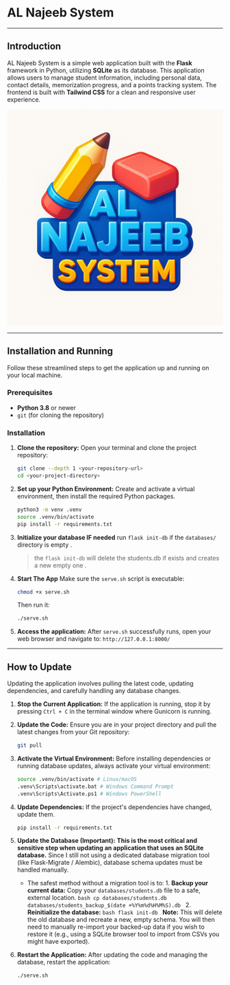 # AL Najeeb System

---

## Introduction

AL Najeeb System is a simple web application built with the **Flask** framework in Python, utilizing **SQLite** as its database. This application allows users to manage student information, including personal data, contact details, memorization progress, and a points tracking system. The frontend is built with **Tailwind CSS** for a clean and responsive user experience.

![Al Najeeb System Logo](logo.png)

---

## Installation and Running

Follow these streamlined steps to get the application up and running on your local machine.

### Prerequisites

* **Python 3.8** or newer
* `git` (for cloning the repository)

### Installation

1.  **Clone the repository:**
    Open your terminal and clone the project repository:
    ```bash
    git clone --depth 1 <your-repository-url>
    cd <your-project-directory>
    ```

2.  **Set up your Python Environment:**
    Create and activate a virtual environment, then install the required Python packages.
    ```bash
    python3 -m venv .venv
    source .venv/bin/activate
    pip install -r requirements.txt
    ```

3.  **Initialize your database IF needed**
    run `flask init-db` if the `databases/` directory is empty .
    > the `flask init-db` will delete the students.db if exists and creates a new empty one .

4.  **Start The App**
    Make sure the `serve.sh` script is executable:
    ```bash
    chmod +x serve.sh
    ```
    Then run it:
    ```bash
    ./serve.sh
    ```

5.  **Access the application:**
    After `serve.sh` successfully runs, open your web browser and navigate to:
    `http://127.0.0.1:8000/`

---

## How to Update

Updating the application involves pulling the latest code, updating dependencies, and carefully handling any database changes.

1.  **Stop the Current Application:**
    If the application is running, stop it by pressing `Ctrl + C` in the terminal window where Gunicorn is running.

2.  **Update the Code:**
    Ensure you are in your project directory and pull the latest changes from your Git repository:
    ```bash
    git pull
    ```

3.  **Activate the Virtual Environment:**
    Before installing dependencies or running database updates, always activate your virtual environment:
    ```bash
    source .venv/bin/activate # Linux/macOS
    .venv\Scripts\activate.bat # Windows Command Prompt
    .venv\Scripts\Activate.ps1 # Windows PowerShell
    ```

4.  **Update Dependencies:**
    If the project's dependencies have changed, update them.
    ```bash
    pip install -r requirements.txt 
    ```

5.  **Update the Database (Important):**
    **This is the most critical and sensitive step when updating an application that uses an SQLite database.**
    Since I still not using a dedicated database migration tool (like Flask-Migrate / Alembic), database schema updates must be handled manually.
    * The safest method without a migration tool is to:
            1.  **Backup your current data:** Copy your `databases/students.db` file to a safe, external location.
                ```bash
                cp databases/students.db databases/students_backup_$(date +%Y%m%d%H%M%S).db
                ```
            2.  **Reinitialize the database:**
                ```bash
                flask init-db
                ```
                **Note:** This will delete the old database and recreate a new, empty schema. You will then need to manually re-import your backed-up data if you wish to restore it (e.g., using a SQLite browser tool to import from CSVs you might have exported).

6.  **Restart the Application:**
    After updating the code and managing the database, restart the application:
    ```bash
    ./serve.sh
    ```


